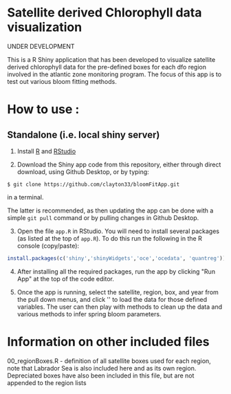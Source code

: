 # Satellite derived Chlorophyll data visualization

UNDER DEVELOPMENT

This is a R Shiny application that has been developed to visualize
satellite derived chlorophyll data for the pre-defined boxes
for each dfo region involved in the atlantic zone monitoring program.
The focus of this app is to test out various bloom fitting
methods.

# How to use :

## Standalone (i.e. local shiny server)

1. Install [R](www.r-project.org) and [RStudio](www.rstudio.com)

2. Download the Shiny app code from this repository, either through direct download, using Github Desktop, or by typing:

```
$ git clone https://github.com/clayton33/bloomFitApp.git
```

in a terminal.

The latter is recommended, as then updating the app can be done
with a simple `git pull` command or by pulling changes in Github 
Desktop.

3. Open the file `app.R` in RStudio. You will need to install 
several packages (as listed at the top of `app.R`). To do this
run the following in the R console (copy/paste):
```r
install.packages(c('shiny','shinyWidgets','oce','ocedata', 'quantreg'))
```

4. After installing all the required packages, run the app by 
clicking "Run App" at the top of the code editor.

5. Once the app is running, select the satellite, region,
box, and year from the pull down menus, and click '' to load
the data for those defined variables. The user can then play
with methods to clean up the data and various methods to infer
spring bloom parameters.


# Information on other included files

00_regionBoxes.R - definition of all satellite boxes used for each
	region, note that Labrador Sea is also included here and
	as its own region. Depreciated boxes have also been included
	in this file, but are not appended to the region lists

